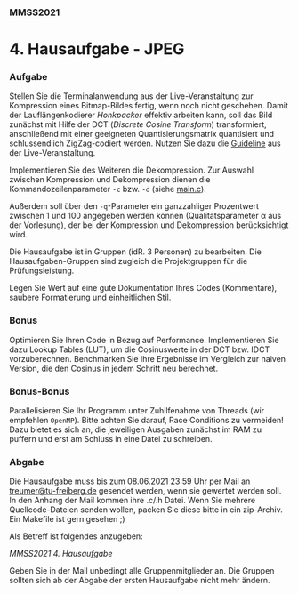 ### MMSS2021
# 4. Hausaufgabe - JPEG

### Aufgabe
Stellen Sie die Terminalanwendung aus der Live-Veranstaltung zur Kompression eines Bitmap-Bildes fertig, wenn noch nicht geschehen. Damit der Lauflängenkodierer _Honkpacker_ effektiv arbeiten kann, soll das Bild zunächst mit Hilfe der DCT (_Discrete Cosine Transform_) transformiert, anschließend mit einer geeigneten Quantisierungsmatrix quantisiert und schlussendlich ZigZag-codiert werden. Nutzen Sie dazu die [Guideline](guideline.md) aus der Live-Veranstaltung.

Implementieren Sie des Weiteren die Dekompression. Zur Auswahl zwischen Kompression und Dekompression dienen die Kommandozeilenparameter `-c` bzw. `-d` (siehe [main.c](code_01/main.c)).

Außerdem soll über den `-q`-Parameter ein ganzzahliger Prozentwert zwischen 1 und 100 angegeben werden können (Qualitätsparameter α aus der Vorlesung), der bei der Kompression und Dekompression berücksichtigt wird.

Die Hausaufgabe ist in Gruppen (idR. 3 Personen) zu bearbeiten. Die Hausaufgaben-Gruppen sind zugleich die Projektgruppen für die Prüfungsleistung.

Legen Sie Wert auf eine gute Dokumentation Ihres Codes (Kommentare), saubere Formatierung und einheitlichen Stil.

### Bonus
Optimieren Sie Ihren Code in Bezug auf Performance. Implementieren Sie dazu Lookup Tables (LUT), um die Cosinuswerte in der DCT bzw. IDCT vorzuberechnen. Benchmarken Sie Ihre Ergebnisse im Vergleich zur naiven Version, die den Cosinus in jedem Schritt neu berechnet.

### Bonus-Bonus
Parallelisieren Sie Ihr Programm unter Zuhilfenahme von Threads (wir empfehlen `OpenMP`). Bitte achten Sie darauf, Race Conditions zu vermeiden! Dazu bietet es sich an, die jeweiligen Ausgaben zunächst im RAM zu puffern und erst am Schluss in eine Datei zu schreiben.

### Abgabe
Die Hausaufgabe muss bis zum 08.06.2021 23:59 Uhr per Mail an [treumer@tu-freiberg.de]() gesendet werden, wenn sie gewertet werden soll. In den Anhang der Mail kommen ihre .c/.h Datei. Wenn Sie mehrere Quellcode-Dateien senden wollen, packen Sie diese bitte in ein zip-Archiv. Ein Makefile ist gern gesehen ;)

Als Betreff ist folgendes anzugeben:

_MMSS2021 4. Hausaufgabe_

Geben Sie in der Mail unbedingt alle Gruppenmitglieder an. Die Gruppen sollten sich ab der Abgabe der ersten Hausaufgabe nicht mehr ändern.
